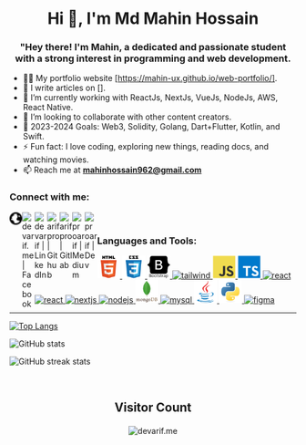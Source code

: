 <h1 align="center">Hi 👋, I'm Md Mahin Hossain</h1>
<h3 align="center">"Hey there! I'm Mahin, a dedicated and passionate student with a strong interest in programming and web development.</h3>

- 👨‍💻 My portfolio website [https://mahin-ux.github.io/web-portfolio/].
- 📝 I write articles on [[]()].
- 🌱 I’m currently working with ReactJs, NextJs, VueJs, NodeJs, AWS, React Native.
- 👯 I’m looking to collaborate with other content creators.
- 🥅 2023-2024 Goals: Web3, Solidity, Golang, Dart+Flutter, Kotlin, and Swift.
- ⚡ Fun fact: I love coding, exploring new things, reading docs, and watching movies.
- 📫 Reach me at **mahinhossain962@gmail.com**

### Connect with me:
[<img align="left" alt="devarif.me" width="22px" src="https://raw.githubusercontent.com/iconic/open-iconic/master/svg/globe.svg" />](#)
[<img align="left" alt="devarif.me | Facebook" width="22px" src="https://cdn.jsdelivr.net/npm/simple-icons@v3/icons/facebook.svg" />]([https://www.facebook.com/devarif.me](https://www.facebook.com/profile.php?id=100092207993115))
[<img align="left" alt="devarif | LinkedIn" width="22px" src="https://cdn.jsdelivr.net/npm/simple-icons@v3/icons/linkedin.svg" />](#)
[<img align="left" alt="arifpro | Github" width="22px" src="https://cdn.jsdelivr.net/npm/simple-icons@v3/icons/github.svg" />](https://github.com/Mahin-ux)
[<img align="left" alt="arifpro | Gitlab" width="22px" src="https://cdn.jsdelivr.net/npm/simple-icons@v3/icons/gitlab.svg" />](#)
[<img align="left" alt="proarif | Medium" width="22px" src="https://cdn.jsdelivr.net/npm/simple-icons@v3/icons/medium.svg" />](#)
[<img align="left" alt="proarif | Dev" width="22px" src="https://cdn.jsdelivr.net/npm/simple-icons@v3/icons/dev-dot-to.svg" />](#)

<br />





 
<h3 align="left">Languages and Tools:</h3>
<p align="left">
  <a href="https://www.w3.org/html/" target="_blank">
    <img src="https://raw.githubusercontent.com/devicons/devicon/master/icons/html5/html5-original-wordmark.svg" alt="html5" width="40" height="40" />
  </a>
  <a href="https://www.w3schools.com/css/" target="_blank">
    <img src="https://raw.githubusercontent.com/devicons/devicon/master/icons/css3/css3-original-wordmark.svg" alt="css3" width="40" height="40" />
  </a>
  <a href="https://getbootstrap.com" target="_blank">
    <img src="https://raw.githubusercontent.com/devicons/devicon/master/icons/bootstrap/bootstrap-plain-wordmark.svg" alt="bootstrap" width="40" height="40" />
  </a>
  
  <a href="https://tailwindcss.com" target="_blank">
    <img src="https://www.vectorlogo.zone/logos/tailwindcss/tailwindcss-icon.svg" alt="tailwind" width="40" height="40" />
  
  
  <a href="https://developer.mozilla.org/en-US/docs/Web/JavaScript" target="_blank">
    <img src="https://raw.githubusercontent.com/devicons/devicon/master/icons/javascript/javascript-original.svg" alt="javascript" width="40" height="40" />
  </a>
  <a href="https://www.typescriptlang.org/" target="_blank">
    <img src="https://raw.githubusercontent.com/devicons/devicon/master/icons/typescript/typescript-original.svg" alt="typescript" width="40" height="40" />
  </a>
  <a href="https://reactjs.org/" target="_blank">
    <img src="https://raw.githubusercontent.com/thetechdevs/devicon/master/icons/react/react-original-wordmark.svg" alt="react" width="40" height="40" />
  </a>
   <a href="https://reactnative.dev/" target="_blank">
     <img src="https://raw.githubusercontent.com/thetechdevs/devicon/master/icons/react-native/react-native-original-wordmark.svg" alt="react" width="40" height="40" />
  </a>
 <a href="https://nextjs.org/" target="_blank">
    <img src="https://cdn.worldvectorlogo.com/logos/next-js.svg" alt="nextjs" width="40" height="40" />
  </a>



  <a href="https://nodejs.org" target="_blank">
    <img src="https://cdn.worldvectorlogo.com/logos/nodejs-2.svg" alt="nodejs" width="40" height="40" />
  </a>
  
  <a href="https://www.mongodb.com/" target="_blank">
    <img src="https://raw.githubusercontent.com/devicons/devicon/master/icons/mongodb/mongodb-original-wordmark.svg" alt="mongodb" width="40" height="40" />
  </a>
  <a href="https://www.mysql.com" target="_blank">
    <img src="https://cdn.worldvectorlogo.com/logos/mysql-3.svg" alt="mysql" width="40" height="40" />
  </a>



  
  
  <a href="https://www.w3schools.com/java/" target="_blank">
    <img src="https://raw.githubusercontent.com/devicons/devicon/master/icons/java/java-original.svg" alt="java" width="40" height="40" />
  </a>
  <a href="https://www.python.org" target="_blank">
    <img src="https://raw.githubusercontent.com/devicons/devicon/master/icons/python/python-original.svg" alt="python" width="40" height="40" />
  </a>

 
 
  <a href="https://www.figma.com/" target="_blank">
    <img src="https://www.vectorlogo.zone/logos/figma/figma-icon.svg" alt="figma" width="40" height="40" />
  </a>
 
 
 
  
  
 
</p>


---


[![Top Langs](https://github-readme-stats.vercel.app/api/top-langs/?username=Mahin-ux)](https://github.com/anuraghazra/github-readme-stats)

![GitHub stats](https://github-readme-stats.vercel.app/api?username=Mahin-ux&show_icons=true)  

![GitHub streak stats](https://streak-stats.demolab.com/?user=Mahin-ux)  

<br/>

<h2 align="center">Visitor Count</h2>
<p align="center">
  <img align="center" alt="devarif.me" width="40%" src="https://profile-counter.glitch.me/Mahin-ux/count.svg" />
</p>

